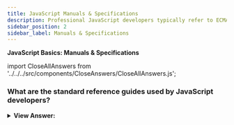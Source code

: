 ```yaml
---
title: JavaScript Manuals & Specifications
description: Professional JavaScript developers typically refer to ECMA-262 specifications, MDN JavaScript references, and compatibility tables like CanIUse.com.
sidebar_position: 2
sidebar_label: Manuals & Specifications
---
```


**JavaScript Basics: Manuals & Specifications**

import CloseAllAnswers from '../../../src/components/CloseAnswers/CloseAllAnswers.js';

<CloseAllAnswers />

### What are the standard reference guides used by JavaScript developers?

<details>
  <summary><strong>View Answer:</strong></summary>
  <div>
  <div><strong>Interview Response:</strong> Professional JavaScript developers typically refer to ECMA-262 specifications, <a href="https://developer.mozilla.org/" title="MDN" target="_blank" rel="noopener noreferrer">MDN</a> JavaScript references, and compatibility tables like CaniUse.com.</div>
  </div>
</details>
